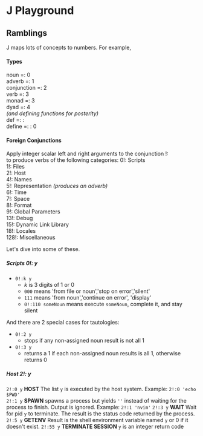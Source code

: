 # J Playground


## Ramblings
J maps lots of concepts to numbers.
For example, 
#### Types
noun        =: 0  
adverb      =: 1  
conjunction =: 2  
verb        =: 3  
monad       =: 3  
dyad        =: 4  
*(and defining functions for posterity)*  
def         =: :  
define      =: : 0  

#### Foreign Conjunctions
Apply integer scalar left and right arguments to the conjunction !:  
to produce verbs of the following categories:
0!:   Scripts  
1!:   Files  
2!:   Host  
4!:   Names  
5!:   Representation *(produces an adverb)*  
6!:   Time  
7!:   Space  
8!:   Format  
9!:   Global Parameters  
13!:  Debug  
15!:  Dynamic Link Library  
18!:  Locales  
128!: Miscellaneous

Let's dive into some of these.

##### Scripts 0!: y
- `0!:k y`
  - *k* is 3 digits of 1 or 0
  - `000`             means 'from file or noun','stop on error','silent'
  - `111`             means 'from noun','continue on error', 'display'
  - `0!:110 someNoun` means execute `someNoun`, complete it, and stay silent

And there are 2 special cases for tautologies:
- `0!:2 y`
  - stops if any non-assigned noun result is not all 1
- `0!:3 y`
  - returns a 1 if each non-assigned noun results is all 1, otherwise returns 0


##### Host 2!: y
`2!:0 y`   **HOST** The list `y` is executed by the host system. Example: `2!:0 'echo $PWD'`  
`2!:1 y` **SPAWN** spawns a process but yields `''` instead of waiting for the process to finish. Output is ignored. Example: `2!:1 'nvim'`
`2!:3 y`   **WAIT** Wait for pid `y` to terminate. The result is the status code returned by the process.  
`2!:5 y`  **GETENV**  Result is the shell environment variable named `y` or 0 if it doesn't exist.
`2!:55 y`  **TERMINATE SESSION** `y` is an integer return code  



